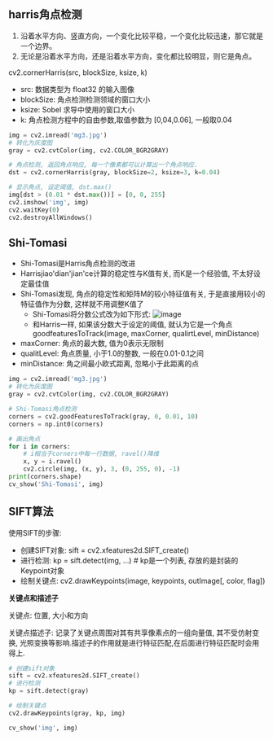 ## harris角点检测
1. 沿着水平方向、竖直方向，一个变化比较平稳，一个变化比较迅速，那它就是一个边界。
2. 无论是沿着水平方向，还是沿着水平方向，变化都比较明显，则它是角点。

cv2.cornerHarris(src, blockSize, ksize, k)
- src: 数据类型为 float32 的输入图像
- blockSize: 角点检测检测领域的窗口大小
- ksize: Sobel 求导中使用的窗口大小
- k: 角点检测方程中的自由参数,取值参数为 [0,04,0.06], 一般取0.04

```Python
img = cv2.imread('mg3.jpg')
# 转化为灰度图
gray = cv2.cvtColor(img, cv2.COLOR_BGR2GRAY)

# 角点检测, 返回角点响应, 每一个像素都可以计算出一个角点响应.
dst = cv2.cornerHarris(gray, blockSize=2, ksize=3, k=0.04)

# 显示角点, 设定阈值, dst.max()
img[dst > (0.01 * dst.max())] = [0, 0, 255]
cv2.imshow('img', img)
cv2.waitKey(0)
cv2.destroyAllWindows()
```
## Shi-Tomasi
- Shi-Tomasi是Harris角点检测的改进
- Harrisjiao'dian'jian'ce计算的稳定性与K值有关, 而K是一个经验值, 不太好设定最佳值
- Shi-Tomasi发现, 角点的稳定性和矩阵M的较小特征值有关, 于是直接用较小的特征值作为分数, 这样就不用调整K值了
  - Shi-Tomasi将分数公式改为如下形式: 
![image](https://user-images.githubusercontent.com/129270106/232049789-777f31f7-6fa5-4f13-8561-f4daf28cd5b3.png)
  - 和Harris一样, 如果该分数大于设定的阈值, 就认为它是一个角点
goodfeaturesToTrack(image, maxCorner, qualirtLevel, minDistance)
- maxCorner: 角点的最大数, 值为0表示无限制
- qualitLevel: 角点质量, 小于1.0的整数, 一般在0.01-0.1之间
- minDistance: 角之间最小欧式距离, 忽略小于此距离的点

```Python
img = cv2.imread('mg3.jpg')
# 转化为灰度图
gray = cv2.cvtColor(img, cv2.COLOR_BGR2GRAY)

# Shi-Tomasi角点检测
corners = cv2.goodFeaturesToTrack(gray, 0, 0.01, 10)
corners = np.int0(corners)

# 画出角点
for i in corners:
    # i相当于corners中每一行数据, ravel()降维
    x, y = i.ravel()
    cv2.circle(img, (x, y), 3, (0, 255, 0), -1)
print(corners.shape)
cv_show('Shi-Tomasi', img)
```

## SIFT算法
使用SIFT的步骤:
  - 创建SIFT对象: sift = cv2.xfeatures2d.SIFT_create()
  - 进行检测: kp = sift.detect(img, ...)      # kp是一个列表, 存放的是封装的Keypoint对象
  - 绘制关键点: cv2.drawKeypoints(image, keypoints, outImage[, color, flag])
 
 **关键点和描述子**
 
 关键点: 位置, 大小和方向
 
 关键点描述子: 记录了关键点周围对其有共享像素点的一组向量值, 其不受仿射变换, 光照变换等影响.描述子的作用就是进行特征匹配,在后面进行特征匹配时会用得上.
 
 ```Python
 # 创建sift对象
sift = cv2.xfeatures2d.SIFT_create()
# 进行检测
kp = sift.detect(gray)

# 绘制关键点
cv2.drawKeypoints(gray, kp, img)

cv_show('img', img)
 ```
